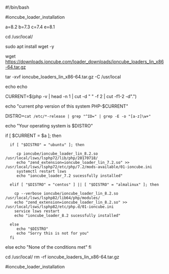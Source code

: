 #!/bin/bash

#ioncube_loader_installation

a=8.2
b=7.3
c=7.4
e=8.1

cd /usr/local/

sudo apt install wget -y

wget https://downloads.ioncube.com/loader_downloads/ioncube_loaders_lin_x86-64.tar.gz

tar -xvf ioncube_loaders_lin_x86-64.tar.gz -C /usr/local

echo
echo

CURRENT=$(php -v | head -n 1 | cut -d " " -f 2 | cut -f1-2 -d".")

echo "current php version of this system PHP-$CURRENT"

DISTRO=`cat /etc/*-release | grep "^ID=" | grep -E -o "[a-z]\w+"`

echo "Your operating system is $DISTRO"


if [  $CURRENT = $a ];
then

      if [ "$DISTRO" = "ubuntu" ]; then
      
         cp ioncube/ioncube_loader_lin_8.2.so /usr/local/lsws/lsphp72/lib/php/20170718/
         echo "zend_extension=ioncube_loader_lin_7.2.so" >> /usr/local/lsws/lsphp72/etc/php/7.2/mods-available/01-ioncube.ini     
         systemctl restart lsws
         echo "ioncube_loader_7.2 sucessfully installed"
         
      elif [ "$DISTRO" = "centos" ] || [ "$DISTRO" = "almalinux" ]; then
      
        cp --verbose ioncube/ioncube_loader_lin_8.2.so /usr/local/lsws/lsphp82/lib64/php/modules/
        echo "zend_extension=ioncube_loader_lin_8.2.so" >> /usr/local/lsws/lsphp82/etc/php.d/01-ioncube.ini
        service lsws restart
        echo "ioncube_loader_8.2 sucessfully installed"
        
      else
         echo "$DISTRO"
         echo "Sorry this is not for you"
      fi

else
   echo "None of the conditions met"
fi

cd /usr/local/
rm -rf ioncube_loaders_lin_x86-64.tar.gz

#ioncube_loader_installation
